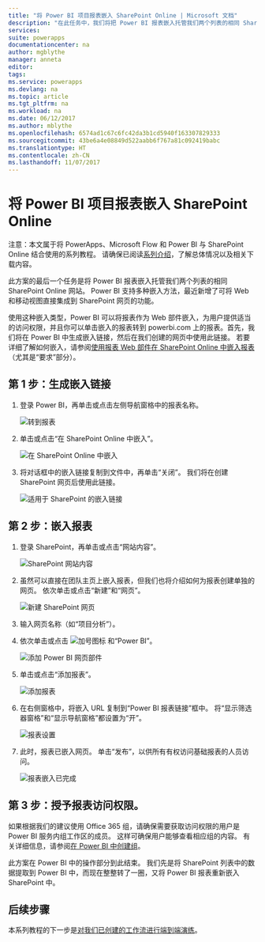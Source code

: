 ```yaml
---
title: "将 Power BI 项目报表嵌入 SharePoint Online | Microsoft 文档"
description: "在此任务中，我们将把 Power BI 报表嵌入托管我们两个列表的相同 SharePoint Online 网站。"
services: 
suite: powerapps
documentationcenter: na
author: mgblythe
manager: anneta
editor: 
tags: 
ms.service: powerapps
ms.devlang: na
ms.topic: article
ms.tgt_pltfrm: na
ms.workload: na
ms.date: 06/12/2017
ms.author: mblythe
ms.openlocfilehash: 6574ad1c67c6fc42da3b1cd5940f163307829333
ms.sourcegitcommit: 43be6a4e08849d522aabb6f767a81c092419babc
ms.translationtype: HT
ms.contentlocale: zh-CN
ms.lasthandoff: 11/07/2017
---
```

# <a name="embed-the-power-bi-project-report-in-sharepoint-online"></a>将 Power BI 项目报表嵌入 SharePoint Online
注意：本文属于将 PowerApps、Microsoft Flow 和 Power BI 与 SharePoint Online 结合使用的系列教程。 请确保已阅读[系列介绍](sharepoint-scenario-intro.md)，了解总体情况以及相关下载内容。

此方案的最后一个任务是将 Power BI 报表嵌入托管我们两个列表的相同 SharePoint Online 网站。 Power BI 支持多种嵌入方法，最近新增了可将 Web 和移动视图直接集成到 SharePoint 网页的功能。

使用这种嵌入类型，Power BI 可以将报表作为 Web 部件嵌入，为用户提供适当的访问权限，并且你可以单击嵌入的报表转到 powerbi.com 上的报表。首先，我们将在 Power BI 中生成嵌入链接，然后在我们创建的网页中使用此链接。 若要详细了解如何嵌入，请参阅[使用报表 Web 部件在 SharePoint Online 中嵌入报表](https://powerbi.microsoft.com/documentation/powerbi-service-embed-report-spo)（尤其是“要求”部分）。

## <a name="step-1-generate-an-embed-link"></a>第 1 步：生成嵌入链接
1. 登录 Power BI，再单击或点击左侧导航窗格中的报表名称。
   
    ![转到报表](./media/sharepoint-scenario-embed-report/08-01-01-reports.png)
2. 单击或点击“在 SharePoint Online 中嵌入”。
   
    ![在 SharePoint Online 中嵌入](./media/sharepoint-scenario-embed-report/08-01-02-embed-spo.png)
3. 将对话框中的嵌入链接复制到文件中，再单击“关闭”。 我们将在创建 SharePoint 网页后使用此链接。
   
    ![适用于 SharePoint 的嵌入链接](./media/sharepoint-scenario-embed-report/08-01-03-embed-url.png)

## <a name="step-2-embed-the-report"></a>第 2 步：嵌入报表
1. 登录 SharePoint，再单击或点击“网站内容”。
   
    ![SharePoint 网站内容](./media/sharepoint-scenario-embed-report/08-01-04-site-contents.png)
2. 虽然可以直接在团队主页上嵌入报表，但我们也将介绍如何为报表创建单独的网页。 依次单击或点击“新建”和“网页”。
   
    ![新建 SharePoint 网页](./media/sharepoint-scenario-embed-report/08-01-05-new-page.png)
3. 输入网页名称（如“项目分析”）。
4. 依次单击或点击 ![加号图标](./media/sharepoint-scenario-embed-report/icon-plus.png) 和“Power BI”。
   
    ![添加 Power BI 网页部件](./media/sharepoint-scenario-embed-report/08-01-06-add-page-part.png)
5. 单击或点击“添加报表”。
   
    ![添加报表](./media/sharepoint-scenario-embed-report/08-01-07-add-report.png)
6. 在右侧窗格中，将嵌入 URL 复制到“Power BI 报表链接”框中。 将“显示筛选器窗格”和“显示导航窗格”都设置为“开”。
   
    ![报表设置](./media/sharepoint-scenario-embed-report/08-01-08-report-settings.png)
7. 此时，报表已嵌入网页。 单击“发布”，以供所有有权访问基础报表的人员访问。
   
    ![报表嵌入已完成](./media/sharepoint-scenario-embed-report/08-01-09-report-complete.png)

## <a name="step-3-grant-access-to-the-report"></a>第 3 步：授予报表访问权限。
如果根据我们的建议使用 Office 365 组，请确保需要获取访问权限的用户是 Power BI 服务内组工作区的成员。 这样可确保用户能够查看相应组的内容。 有关详细信息，请参阅[在 Power BI 中创建组](https://powerbi.microsoft.com/documentation/powerbi-service-create-a-group-in-power-bi)。

此方案在 Power BI 中的操作部分到此结束。 我们先是将 SharePoint 列表中的数据提取到 Power BI 中，而现在整整转了一圈，又将 Power BI 报表重新嵌入 SharePoint 中。

## <a name="next-steps"></a>后续步骤
本系列教程的下一步是[对我们已创建的工作流进行端到端演练](sharepoint-scenario-summary.md)。

